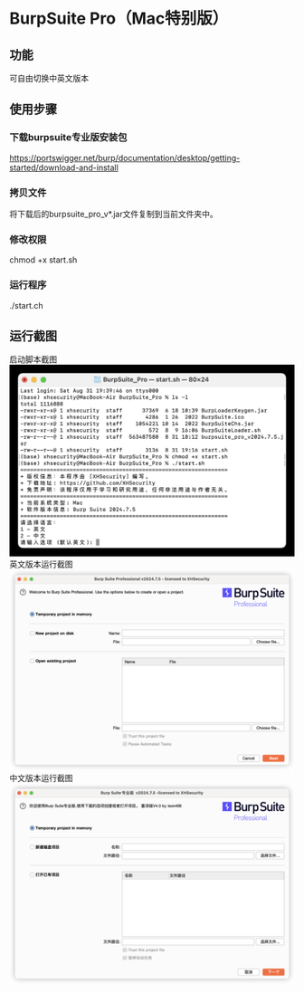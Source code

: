 # BurpSuite Pro（Mac特别版）

## 功能
可自由切换中英文版本

## 使用步骤
### 下载burpsuite专业版安装包
https://portswigger.net/burp/documentation/desktop/getting-started/download-and-install

### 拷贝文件
将下载后的burpsuite_pro_v*.jar文件复制到当前文件夹中。

### 修改权限
chmod +x start.sh

### 运行程序
./start.ch

## 运行截图
启动脚本截图
![示例图片](example.jpg)
英文版本运行截图
![示例图片](英文版本运行截图.png)
中文版本运行截图
![示例图片](中文版本运行截图.png)
